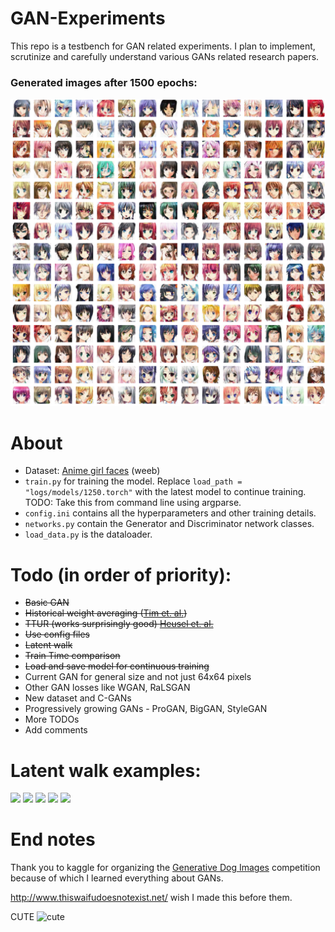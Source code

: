 # GAN-Experiments
This repo is a testbench for GAN related experiments. I plan to implement, scrutinize and carefully understand various GANs related research papers.

### Generated images after 1500 epochs:
![](./images/all.png)

# About
- Dataset: [Anime girl faces](https://github.com/jayleicn/animeGAN) (weeb)
- `train.py` for training the model. Replace `load_path = "logs/models/1250.torch"` with the latest model to continue training. TODO: Take this from command line using argparse.
- `config.ini` contains all the hyperparameters and other training details.
- `networks.py` contain the Generator and Discriminator network classes.
- `load_data.py` is the dataloader.


# Todo (in order of priority):
- ~~Basic GAN~~
- ~~Historical weight averaging ([Tim et. al.](https://arxiv.org/abs/1606.03498))~~
- ~~TTUR (works surprisingly good) [Heusel et. al.](https://arxiv.org/abs/1706.08500)~~
- ~~Use config files~~
- ~~Latent walk~~
- ~~Train Time comparison~~
- ~~Load and save model for continuous training~~
- Current GAN for general size and not just 64x64 pixels
- Other GAN losses like WGAN, RaLSGAN
- New dataset and C-GANs
- Progressively growing GANs - ProGAN, BigGAN, StyleGAN
- More TODOs
- Add comments

# Latent walk examples:
![](./latent_walk/girl_0.gif)
![](./latent_walk/girl_1.gif)
![](./latent_walk/girl_2.gif)
![](./latent_walk/girl_3.gif)
![](./latent_walk/girl_4.gif)

# End notes
Thank you to kaggle for organizing the [Generative Dog Images](https://www.kaggle.com/c/generative-dog-images/discussion) competition because of which I learned everything about GANs.

http://www.thiswaifudoesnotexist.net/ wish I made this before them.

CUTE
![cute](https://i.imgur.com/P9uIFUO.gif)

